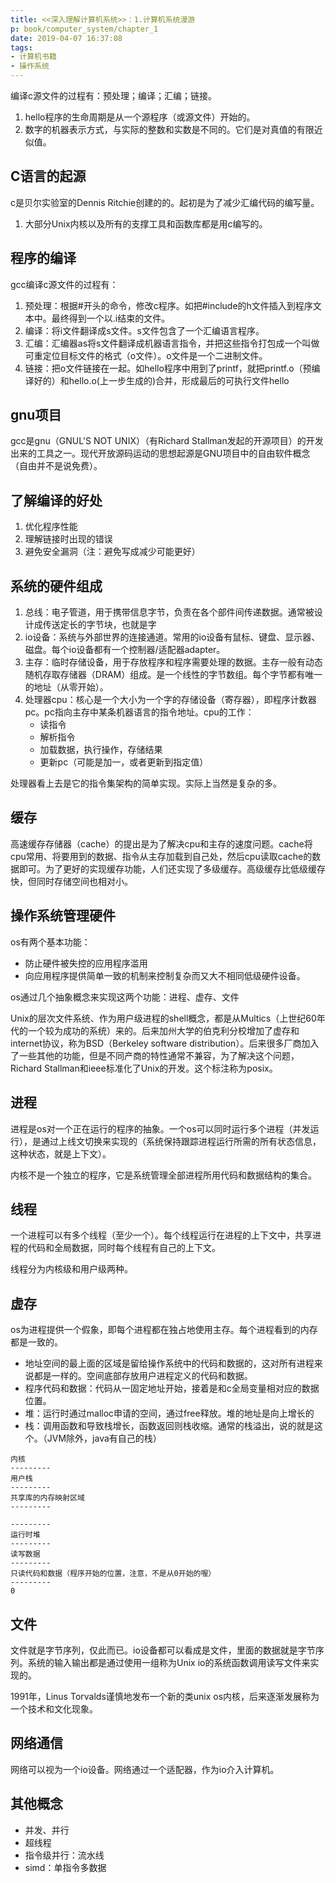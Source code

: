 ```yaml
---
title: <<深入理解计算机系统>>：1.计算机系统漫游
p: book/computer_system/chapter_1
date: 2019-04-07 16:37:08
tags:
- 计算机书籍
- 操作系统
---
```

编译c源文件的过程有：预处理；编译；汇编；链接。

<!-- more -->

1. hello程序的生命周期是从一个源程序（或源文件）开始的。
2. 数字的机器表示方式，与实际的整数和实数是不同的。它们是对真值的有限近似值。

## C语言的起源
c是贝尔实验室的Dennis Ritchie创建的的。起初是为了减少汇编代码的编写量。
1. 大部分Unix内核以及所有的支撑工具和函数库都是用c编写的。

## 程序的编译
gcc编译c源文件的过程有：
1. 预处理：根据#开头的命令，修改c程序。如把#include的h文件插入到程序文本中。最终得到一个以.i结束的文件。
2. 编译：将i文件翻译成s文件。s文件包含了一个汇编语言程序。
3. 汇编：汇编器as将s文件翻译成机器语言指令，并把这些指令打包成一个叫做可重定位目标文件的格式（o文件）。o文件是一个二进制文件。
4. 链接：把o文件链接在一起。如hello程序中用到了printf，就把printf.o（预编译好的）和hello.o(上一步生成的)合并，形成最后的可执行文件hello

## gnu项目
gcc是gnu（GNUL'S NOT UNIX）（有Richard Stallman发起的开源项目）的开发出来的工具之一。现代开放源码运动的思想起源是GNU项目中的自由软件概念（自由并不是说免费）。

## 了解编译的好处
1. 优化程序性能
2. 理解链接时出现的错误
3. 避免安全漏洞（注：避免写成减少可能更好）

## 系统的硬件组成
1. 总线：电子管道，用于携带信息字节，负责在各个部件间传递数据。通常被设计成传送定长的字节块，也就是字
2. io设备：系统与外部世界的连接通道。常用的io设备有鼠标、键盘、显示器、磁盘。每个io设备都有一个控制器/适配器adapter。
3. 主存：临时存储设备，用于存放程序和程序需要处理的数据。主存一般有动态随机存取存储器（DRAM）组成。是一个线性的字节数组。每个字节都有唯一的地址（从零开始）。
4. 处理器cpu：核心是一个大小为一个字的存储设备（寄存器），即程序计数器pc。pc指向主存中某条机器语言的指令地址。cpu的工作：
    - 读指令
    - 解析指令
    - 加载数据，执行操作，存储结果
    - 更新pc（可能是加一，或者更新到指定值）

处理器看上去是它的指令集架构的简单实现。实际上当然是复杂的多。

## 缓存
高速缓存存储器（cache）的提出是为了解决cpu和主存的速度问题。cache将cpu常用、将要用到的数据、指令从主存加载到自己处，然后cpu读取cache的数据即可。为了更好的实现缓存功能，人们还实现了多级缓存。高级缓存比低级缓存快，但同时存储空间也相对小。

## 操作系统管理硬件
os有两个基本功能：
- 防止硬件被失控的应用程序滥用
- 向应用程序提供简单一致的机制来控制复杂而又大不相同低级硬件设备。

os通过几个抽象概念来实现这两个功能：进程、虚存、文件

Unix的层次文件系统、作为用户级进程的shell概念，都是从Multics（上世纪60年代的一个较为成功的系统）来的。后来加州大学的伯克利分校增加了虚存和internet协议，称为BSD（Berkeley software distribution）。后来很多厂商加入了一些其他的功能，但是不同产商的特性通常不兼容，为了解决这个问题，Richard Stallman和ieee标准化了Unix的开发。这个标注称为posix。

## 进程
进程是os对一个正在运行的程序的抽象。一个os可以同时运行多个进程（并发运行），是通过上线文切换来实现的（系统保持跟踪进程运行所需的所有状态信息，这种状态，就是上下文）。

内核不是一个独立的程序，它是系统管理全部进程所用代码和数据结构的集合。

## 线程
一个进程可以有多个线程（至少一个）。每个线程运行在进程的上下文中，共享进程的代码和全局数据，同时每个线程有自己的上下文。

线程分为内核级和用户级两种。

## 虚存
os为进程提供一个假象，即每个进程都在独占地使用主存。每个进程看到的内存都是一致的。
- 地址空间的最上面的区域是留给操作系统中的代码和数据的，这对所有进程来说都是一样的。空间底部存放用户进程定义的代码和数据。
- 程序代码和数据：代码从一固定地址开始，接着是和c全局变量相对应的数据位置。
- 堆：运行时通过malloc申请的空间，通过free释放。堆的地址是向上增长的
- 栈：调用函数和导致栈增长，函数返回则栈收缩。通常的栈溢出，说的就是这个。（JVM除外，java有自己的栈）
```
内核
---------
用户栈
---------
共享库的内存映射区域
---------

---------
运行时堆
---------
读写数据
---------
只读代码和数据（程序开始的位置，注意，不是从0开始的喔）
---------
0
```

## 文件
文件就是字节序列，仅此而已。io设备都可以看成是文件，里面的数据就是字节序列。系统的输入输出都是通过使用一组称为Unix io的系统函数调用读写文件来实现的。

1991年，Linus Torvalds谨慎地发布一个新的类unix os内核，后来逐渐发展称为一个技术和文化现象。

## 网络通信
网络可以视为一个io设备。网络通过一个适配器，作为io介入计算机。

## 其他概念
- 并发、并行
- 超线程
- 指令级并行：流水线
- simd：单指令多数据
